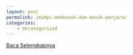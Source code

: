 ```yaml
---
layout: post
permalink: /mimpi-membunuh-dan-masuk-penjara/
categories:
    - Uncategorized
---
```


[Baca Selengkapnya](/08)